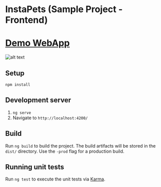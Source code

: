 # InstaPets (Sample Project - Frontend)

# [Demo WebApp](http://sample-proj-enfo.s3-website-us-west-2.amazonaws.com/)

![alt text](https://lh3.googleusercontent.com/svwsbW5y6Scd0S8-s7XTV2WJwT8JJXrV1kjypgU5VfXmrJCW80MdNWvsGZ9pZ6jeeI4ehcHDuX3F_reZui-d_s-G6YYoSUSte0f7R0osFyfQyYWket_919MpwjymeskXdVezz0jQRnsW30VD71dCifL7LwL-aOl6vxIex_O3CVZiH9_pWjYwCw3Zs-VAOvuo5SHLuYL8hJlPwxetTNj5MpKto84tU7JplCgdiVTIJt3qtBUlK9EI6w64seXh8iMPS9FN8lhCdC2M-PwnF7p5mKkHpO7hoJtI3iG5DKztVSAne96B_1OKI0ubzp_WsrifCg3ZlgQ6HWL930MyjgRA_W_4L37V00PsFWdTwRKmbyQ-ZE_Qxe5WzdwVJ_ry0CVu9AARNwYu51jXYUQRxWJCLU-fntUAQstIkB_v-za3Dz0ApiH77Vmb2U_7TNWKxs5Tmm-vjYeKZpfs5GbO5wi1c1Hmwq36kDrES8gV1lVC-GdvtqC8ZbHuXB3diEwvJfLtcSAP2ySDDjmt2PrX1eiBHbM5OdHdS1NZATyWTxN6Zi0ZVI9BahBsS8H51AtMzb4JXHgmV5n5XzrWBv5M8lOo1CYF5-B7B9P9lHcWZJxF8A3mTEKJsJUwrPANDgZz3z8aPwSarxZV_5cC9tL225OhS40jSzSCLBE=w1280-h720-no)

## Setup

`npm install`

## Development server

1. `ng serve`
2. Navigate to `http://localhost:4200/`

## Build

Run `ng build` to build the project. The build artifacts will be stored in the `dist/` directory. Use the `-prod` flag for a production build.

## Running unit tests

Run `ng test` to execute the unit tests via [Karma](https://karma-runner.github.io).
